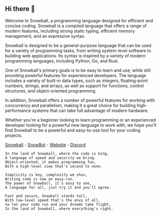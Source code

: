 ## Hi there 👋

Welcome to Snowball, a programming language designed for efficient and concise coding. Snowball is a compiled language that offers a range of modern features, including strong static typing, efficient memory management, and an expressive syntax.

Snowball is designed to be a general-purpose language that can be used for a variety of programming tasks, from writing system-level software to building web applications. Its syntax is inspired by a variety of modern programming languages, including Python, Go, and Rust.

One of Snowball's primary goals is to be easy to learn and use, while still providing powerful features for experienced developers. The language includes a variety of built-in data types, such as integers, floating-point numbers, strings, and arrays, as well as support for functions, control structures, and object-oriented programming.

In addition, Snowball offers a number of powerful features for working with concurrency and parallelism, making it a great choice for building high-performance systems that can take full advantage of modern hardware.

Whether you're a beginner looking to learn programming or an experienced developer looking for a powerful new language to work with, we hope you'll find Snowball to be a powerful and easy-to-use tool for your coding projects.

  [Snowball](https://github.com/snowball-lang/snowball) - [SnowBot](https://github.com/snowball-lang/SnowBot) - [Website](https://github.com/snowball-lang/www) - [Discord](https://discord.gg/YPgym7cwYr)

```
In the land of Snowball, where the code is king,
A language of speed and security we bring.
Object-oriented, it makes programming fun,
With a high-level view that's second to none.

Simplicity is key, complexity we shun,
Writing code is now an easy-run.
The power of Snowball, it's easy to see,
A language for all, just try it and you'll agree.

Fast and secure, Snowball stands tall,
With low-level speed that's the envy of all.
So let your code run and your dreams take flight,
In the land of Snowball, where everything's right.
```
